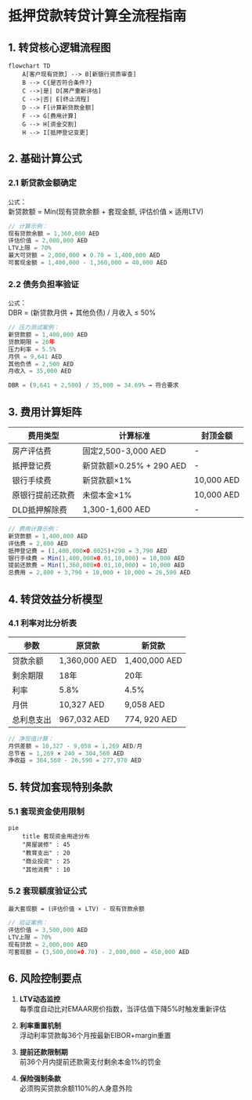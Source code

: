
# 抵押贷款转贷计算全流程指南

## 1. 转贷核心逻辑流程图
```mermaid
flowchart TD
    A[客户现有贷款] --> B[新银行资质审查]
    B --> C{是否符合条件?}
    C -->|是| D[房产重新评估]
    C -->|否| E[终止流程]
    D --> F[计算新贷款金额]
    F --> G[费用计算]
    G --> H[资金交割]
    H --> I[抵押登记变更]
```

## 2. 基础计算公式

### 2.1 新贷款金额确定
`公式`：  
新贷款额 = Min(现有贷款余额 + 套现金额, 评估价值 × 适用LTV)

```javascript
// 计算示例：
现有贷款余额 = 1,360,000 AED
评估价值 = 2,000,000 AED
LTV上限 = 70%
最大可贷额 = 2,000,000 × 0.70 = 1,400,000 AED
可套现金额 = 1,400,000 - 1,360,000 = 40,000 AED
```

### 2.2 债务负担率验证
`公式`：  
DBR = (新贷款月供 + 其他负债) / 月收入 ≤ 50%

```javascript
// 压力测试案例：
新贷款额 = 1,400,000 AED
贷款期限 = 20年
压力利率 = 5.5%
月供 = 9,641 AED
其他负债 = 2,500 AED
月收入 = 35,000 AED

DBR = (9,641 + 2,500) / 35,000 = 34.69% → 符合要求
```

## 3. 费用计算矩阵

| 费用类型                | 计算标准                          | 封顶金额    |
|-------------------------|-----------------------------------|-------------|
| 房产评估费              | 固定2,500-3,000 AED              | -           |
| 抵押登记费              | 新贷款额×0.25% + 290 AED         | -           |
| 银行手续费              | 新贷款额×1%                      | 10,000 AED  |
| 原银行提前还款费        | 未偿本金×1%                      | 10,000 AED  |
| DLD抵押解除费           | 1,300-1,600 AED                  | -           |

```javascript
// 费用计算示例：
新贷款额 = 1,400,000 AED
评估费 = 2,800 AED
抵押登记费 = (1,400,000×0.0025)+290 = 3,790 AED
银行手续费 = Min(1,400,000×0.01,10,000) = 10,000 AED
提前还款费 = Min(1,360,000×0.01,10,000) = 10,000 AED
总费用 = 2,800 + 3,790 + 10,000 + 10,000 = 26,590 AED
```

## 4. 转贷效益分析模型

### 4.1 利率对比分析表
| 参数               | 原贷款           | 新贷款           |
|--------------------|------------------|------------------|
| 贷款余额           | 1,360,000 AED    | 1,400,000 AED    |
| 剩余期限           | 18年            | 20年            |
| 利率               | 5.8%            | 4.5%            |
| 月供               | 10,327 AED       | 9,058 AED        |
| 总利息支出         | 967,032 AED      | 774,  920 AED   |

```javascript
// 净现值计算：
月供差额 = 10,327 - 9,058 = 1,269 AED/月
总节省 = 1,269 × 240 = 304,560 AED
净收益 = 304,560 - 26,590 = 277,970 AED
```

## 5. 转贷加套现特别条款

### 5.1 套现资金使用限制
```mermaid
pie
    title 套现资金用途分布
    "房屋装修" : 45
    "教育支出" : 20
    "商业投资" : 25
    "其他消费" : 10
```

### 5.2 套现额度验证公式
`最大套现额 = (评估价值 × LTV) - 现有贷款余额`

```javascript
// 验证案例：
评估价值 = 3,500,000 AED
LTV上限 = 70%
现有贷款 = 2,000,000 AED
可套现额 = (3,500,000×0.70) - 2,000,000 = 450,000 AED
```

## 6. 风险控制要点

1. **LTV动态监控**  
   每季度自动比对EMAAR房价指数，当评估值下降5%时触发重新评估

2. **利率重置机制**  
   浮动利率贷款每36个月按最新EIBOR+margin重置

3. **提前还款限制期**  
   前36个月内提前还款需支付剩余本金1%的罚金

4. **保险强制条款**  
   必须购买贷款余额110%的人身意外险
